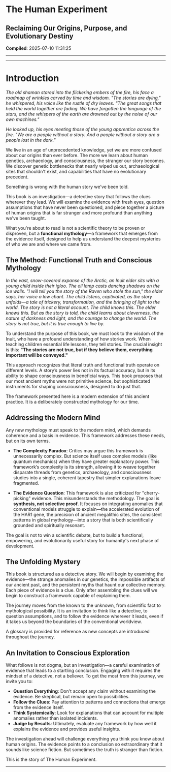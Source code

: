 # The Human Experiment
## Reclaiming Our Origins, Purpose, and Evolutionary Destiny

**Compiled**: 2025-07-10 11:31:25

---


---

# Introduction

*The old shaman stared into the flickering embers of the fire, his face a roadmap of wrinkles carved by time and wisdom. "The stories are dying," he whispered, his voice like the rustle of dry leaves. "The great songs that held the world together are fading. We have forgotten the language of the stars, and the whispers of the earth are drowned out by the noise of our own machines."*

*He looked up, his eyes meeting those of the young apprentice across the fire. "We are a people without a story. And a people without a story are a people lost in the dark."*

We live in an age of unprecedented knowledge, yet we are more confused about our origins than ever before. The more we learn about human genetics, archaeology, and consciousness, the stranger our story becomes. We discover genetic bottlenecks that nearly wiped us out, archaeological sites that shouldn't exist, and capabilities that have no evolutionary precedent.

Something is wrong with the human story we've been told.

This book is an investigation—a detective story that follows the clues wherever they lead. We will examine the evidence with fresh eyes, question assumptions that have never been questioned, and piece together a picture of human origins that is far stranger and more profound than anything we've been taught.

What you're about to read is not a scientific theory to be proven or disproven, but a **functional mythology**—a framework that emerges from the evidence itself, designed to help us understand the deepest mysteries of who we are and where we came from.

## The Method: Functional Truth and Conscious Mythology

*In the vast, snow-covered expanse of the Arctic, an Inuit elder sits with a young child inside their igloo. The oil lamp casts dancing shadows on the ice walls. "I will tell you the story of the Raven who stole the sun," the elder says, her voice a low chant. The child listens, captivated, as the story unfolds—a tale of trickery, transformation, and the bringing of light to the world. The story is not a literal account. The child knows this. The elder knows this. But as the story is told, the child learns about cleverness, the nature of darkness and light, and the courage to change the world. The story is not true, but it is true enough to live by.*

To understand the purpose of this book, we must look to the wisdom of the Inuit, who have a profound understanding of how stories work. When teaching children essential life lessons, they tell stories. The crucial insight is this: **"The stories are not true, but if they believe them, everything important will be conveyed."**

This approach recognizes that literal truth and functional truth operate on different levels. A story’s power lies not in its factual accuracy, but in its ability to shape consciousness in beneficial ways. This book proposes that our most ancient myths were not primitive science, but sophisticated instruments for shaping consciousness, designed to do just that.

The framework presented here is a modern extension of this ancient practice. It is a deliberately constructed mythology for our time.

## Addressing the Modern Mind

Any new mythology must speak to the modern mind, which demands coherence and a basis in evidence. This framework addresses these needs, but on its own terms.

*   **The Complexity Paradox**: Critics may argue this framework is unnecessarily complex. But science itself uses complex models (like quantum mechanics) when they have greater explanatory power. This framework’s complexity is its strength, allowing it to weave together disparate threads from genetics, archaeology, and consciousness studies into a single, coherent tapestry that simpler explanations leave fragmented.

*   **The Evidence Question**: This framework is also criticized for "cherry-picking" evidence. This misunderstands the methodology. The goal is **synthesis, not selective proof**. It focuses on integrating anomalies that conventional models struggle to explain—the accelerated evolution of the HAR1 gene, the precision of ancient megalithic sites, the consistent patterns in global mythology—into a story that is both scientifically grounded and spiritually resonant.

The goal is not to win a scientific debate, but to build a functional, empowering, and evolutionarily useful story for humanity's next phase of development.

## The Unfolding Mystery

This book is structured as a detective story. We will begin by examining the evidence—the strange anomalies in our genetics, the impossible artifacts of our ancient past, and the persistent myths that haunt our collective memory. Each piece of evidence is a clue. Only after assembling the clues will we begin to construct a framework capable of explaining them.

The journey moves from the known to the unknown, from scientific fact to mythological possibility. It is an invitation to think like a detective, to question assumptions, and to follow the evidence wherever it leads, even if it takes us beyond the boundaries of the conventional worldview.

A glossary is provided for reference as new concepts are introduced throughout the journey.

## An Invitation to Conscious Exploration

What follows is not dogma, but an investigation—a careful examination of evidence that leads to a startling conclusion. Engaging with it requires the mindset of a detective, not a believer. To get the most from this journey, we invite you to:

*   **Question Everything**: Don't accept any claim without examining the evidence. Be skeptical, but remain open to possibilities.
*   **Follow the Clues**: Pay attention to patterns and connections that emerge from the evidence itself.
*   **Think Systemically**: Look for explanations that can account for multiple anomalies rather than isolated incidents.
*   **Judge by Results**: Ultimately, evaluate any framework by how well it explains the evidence and provides useful insights.

The investigation ahead will challenge everything you think you know about human origins. The evidence points to a conclusion so extraordinary that it sounds like science fiction. But sometimes the truth is stranger than fiction.

This is the story of The Human Experiment.



---
